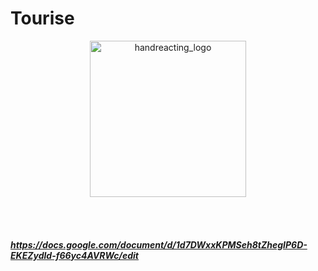 # Tourise

<p  align="center">

<img  alt="handreacting_logo"  src="https://raw.githubusercontent.com/PhantomScript/asset-container/main/tourise/logo.png"  width="250px"  />

</p>

<br><br>

##### https://docs.google.com/document/d/1d7DWxxKPMSeh8tZhegIP6D-EKEZydld-f66yc4AVRWc/edit
